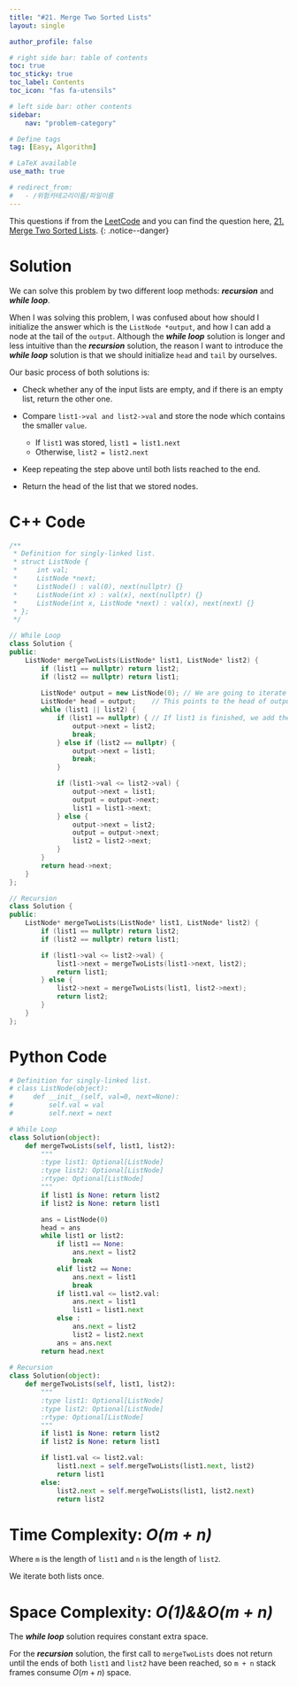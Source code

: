 ```yaml
---
title: "#21. Merge Two Sorted Lists"
layout: single

author_profile: false

# right side bar: table of contents
toc: true
toc_sticky: true
toc_label: Contents
toc_icon: "fas fa-utensils"

# left side bar: other contents
sidebar:
    nav: "problem-category"

# Define tags
tag: [Easy, Algorithm]

# LaTeX available
use_math: true

# redirect_from:
#   - /위험카테고리이름/파일이름
---
```


This questions if from the [LeetCode](https://leetcode.com) and you can find the question here, [21. Merge Two Sorted Lists](https://leetcode.com/problems/merge-two-sorted-lists/).
{: .notice--danger}

# Solution
We can solve this problem by two different loop methods: ***recursion*** and ***while loop***.

When I was solving this problem, I was confused about how should I initialize the answer which is the `ListNode *output`, and how I can add a node at the tail of the `output`. Although the ***while loop*** solution is longer and less intuitive than the ***recursion*** solution, the reason I want to introduce the ***while loop*** solution is that we should initialize `head` and `tail` by ourselves.

Our basic process of both solutions is:

+ Check whether any of the input lists are empty, and if there is an empty list, return the other one.

+ Compare `list1->val and list2->val` and store the node which contains the smaller `value`.
  + If `list1` was stored,  `list1 = list1.next`
  + Otherwise, `list2 = list2.next`
+ Keep repeating the step above until both lists reached to the end.
+ Return the head of the list that we stored nodes.

# C++ Code
```c++
/**
 * Definition for singly-linked list.
 * struct ListNode {
 *     int val;
 *     ListNode *next;
 *     ListNode() : val(0), next(nullptr) {}
 *     ListNode(int x) : val(x), next(nullptr) {}
 *     ListNode(int x, ListNode *next) : val(x), next(next) {}
 * };
 */

// While Loop
class Solution {
public:
    ListNode* mergeTwoLists(ListNode* list1, ListNode* list2) {
        if (list1 == nullptr) return list2;
        if (list2 == nullptr) return list1;
        
        ListNode* output = new ListNode(0);	// We are going to iterate output to add every new node
        ListNode* head = output;	// This points to the head of output
        while (list1 || list2) {
            if (list1 == nullptr) {	// If list1 is finished, we add the entire uncompared part of list2 to the end of output
                output->next = list2;
                break;
            } else if (list2 == nullptr) {
                output->next = list1;
                break;
            }

            if (list1->val <= list2->val) {
                output->next = list1;
                output = output->next;
                list1 = list1->next;
            } else {
                output->next = list2;
                output = output->next;
                list2 = list2->next;
            }
        }
        return head->next;
    }
};

// Recursion
class Solution {
public:
    ListNode* mergeTwoLists(ListNode* list1, ListNode* list2) {
        if (list1 == nullptr) return list2;
        if (list2 == nullptr) return list1;

        if (list1->val <= list2->val) {
            list1->next = mergeTwoLists(list1->next, list2);
            return list1;
        } else {
            list2->next = mergeTwoLists(list1, list2->next);
            return list2;
        }
    }
};
```

# Python Code
~~~python
# Definition for singly-linked list.
# class ListNode(object):
#     def __init__(self, val=0, next=None):
#         self.val = val
#         self.next = next

# While Loop
class Solution(object):
    def mergeTwoLists(self, list1, list2):
        """
        :type list1: Optional[ListNode]
        :type list2: Optional[ListNode]
        :rtype: Optional[ListNode]
        """
        if list1 is None: return list2
        if list2 is None: return list1

        ans = ListNode(0)
        head = ans
        while list1 or list2:
            if list1 == None:
                ans.next = list2
                break
            elif list2 == None:
                ans.next = list1
                break
            if list1.val <= list2.val:
                ans.next = list1
                list1 = list1.next
            else :
                ans.next = list2
                list2 = list2.next
            ans = ans.next
        return head.next
    
# Recursion
class Solution(object):
    def mergeTwoLists(self, list1, list2):
        """
        :type list1: Optional[ListNode]
        :type list2: Optional[ListNode]
        :rtype: Optional[ListNode]
        """
        if list1 is None: return list2
        if list2 is None: return list1

        if list1.val <= list2.val:
            list1.next = self.mergeTwoLists(list1.next, list2)
            return list1
        else:
            list2.next = self.mergeTwoLists(list1, list2.next)
            return list2
~~~

# Time Complexity: *$O(m + n)$*
Where `m` is the length of `list1` and `n` is the length of `list2`.

We iterate both lists once.

# Space Complexity: *$O(1) \&\& O(m + n)$*
The ***while loop*** solution requires constant extra space.

For the ***recursion*** solution, the first call to `mergeTwoLists` does not return until the ends of both `list1` and `list2` have been reached, so `m + n` stack frames consume $O(m + n)$ space.
